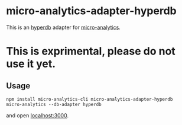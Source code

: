 # micro-analytics-adapter-hyperdb

This is an [hyperdb][] adapter for [micro-analytics][].

# This is exprimental, please do not use it yet.

## Usage

```
npm install micro-analytics-cli micro-analytics-adapter-hyperdb
micro-analytics --db-adapter hyperdb
```

and open [localhost:3000](https://localhost:3000).

[hyperdb]: https://github.com/mafintosh/hyperdb
[micro-analytics]: https://github.com/micro-analytics
